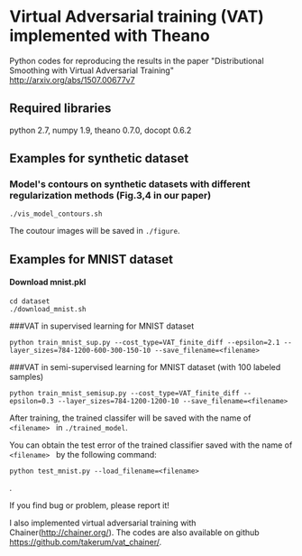 # Virtual Adversarial training (VAT) implemented with Theano
Python codes for reproducing the results in the paper "Distributional Smoothing with Virtual Adversarial Training" http://arxiv.org/abs/1507.00677v7

## Required libraries
python 2.7, numpy 1.9, theano 0.7.0, docopt 0.6.2


## Examples for synthetic dataset
### Model's contours on synthetic datasets with different regularization methods (Fig.3,4 in our paper)
```
./vis_model_contours.sh
```
The coutour images will be saved in ` ./figure `.

## Examples for MNIST dataset

#### Download mnist.pkl
```
cd dataset
./download_mnist.sh
```

###VAT in supervised learning for MNIST dataset 
```
python train_mnist_sup.py --cost_type=VAT_finite_diff --epsilon=2.1 --layer_sizes=784-1200-600-300-150-10 --save_filename=<filename>
```
###VAT in semi-supervised learning for MNIST dataset (with 100 labeled samples)
```
python train_mnist_semisup.py --cost_type=VAT_finite_diff --epsilon=0.3 --layer_sizes=784-1200-1200-10 --save_filename=<filename>
```
After training, the trained classifer will be saved with the name of `<filename> ` in ` ./trained_model `.

You can obtain the test error of the trained classifier saved with the name of `<filename> ` by the following command:
```
python test_mnist.py --load_filename=<filename>
```
.

If you find bug or problem, please report it! 

I also implemented virtual adversarial training with Chainer(http://chainer.org/).
The codes are also available on github https://github.com/takerum/vat_chainer/.

